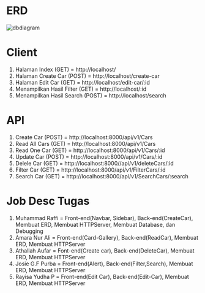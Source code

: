 # ERD 
![dbdiagram](/uploads/a404961f0e6a4c6bf3633860e125b784/dbdiagram.png)

# Client
1. Halaman Index (GET) = http://localhost/
2. Halaman Create Car (POST) = http://localhost/create-car
3. Halaman Edit Car (GET) = http://localhost/edit-car/:id
4. Menampilkan Hasil Filter (GET) = http://localhost/:id
5. Menampilkan Hasil Search (POST) = http://localhost/search

# API 
1. Create Car (POST) = http://localhost:8000/api/v1/Cars
2. Read All Cars (GET) = http://localhost:8000/api/v1/Cars
3. Read One Car (GET) = http://localhost:8000/api/v1/Cars/:id
4. Update Car (POST) = http://localhost:8000/api/v1/Cars/:id
5. Delele Car (GET) = http://localhost:8000//api/v1/deleteCars/:id
6. Filter Car (GET) = http://localhost:8000/api/v1/FilterCars/:id
7. Search Car (GET) = http://localhost:8000/api/v1/SearchCars/:search


# Job Desc Tugas
1. Muhammad Raffi = Front-end(Navbar, Sidebar), Back-end(CreateCar), Membuat ERD, Membuat HTTPServer, Membuat Database, dan Debugging
2. Amara Nur Ali = Front-end(Card-Gallery), Back-end(ReadCar), Membuat ERD, Membuat HTTPServer
3. Athallah Aufar = Font-end(Create car), Back-end(DeleteCar), Membuat ERD, Membuat HTTPServer
4. Josie G.F Purba = Front-end(Alert), Back-end(Filter,Search), Membuat ERD, Membuat HTTPServer
5. Rayisa Yudha P = Front-end(Edit Car), Back-end(Edit-Car), Membuat ERD, Membuat HTTPServer
